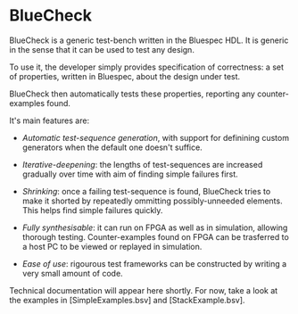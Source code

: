BlueCheck
=========

BlueCheck is a generic test-bench written in the Bluespec HDL.  It is
generic in the sense that it can be used to test any design.

To use it, the developer simply provides specification of correctness:
a set of properties, written in Bluespec, about the design under test.

BlueCheck then automatically tests these properties, reporting any
counter-examples found.

It's main features are:

  * *Automatic test-sequence generation*, with support for definining
    custom generators when the default one doesn't suffice.

  * *Iterative-deepening*: the lengths of test-sequences are increased
    gradually over time with aim of finding simple failures first.

  * *Shrinking*: once a failing test-sequence is found, BlueCheck tries
    to make it shorted by repeatedly ommitting possibly-unneeded
    elements.  This helps find simple failures quickly.

  * *Fully synthesisable*: it can run on FPGA as well as in simulation,
    allowing thorough testing.  Counter-examples found on FPGA can be
    trasferred to a host PC to be viewed or replayed in simulation.

  * *Ease of use*: rigourous test frameworks can be constructed by
    writing a very small amount of code.

Technical documentation will appear here shortly.  For now, take a
look at the examples in [SimpleExamples.bsv] and [StackExample.bsv].
